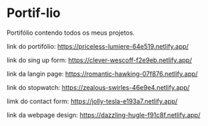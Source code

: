 # Portif-lio
Portifólio contendo todos os meus projetos.

link do portifólio: https://priceless-lumiere-64e519.netlify.app/

link do sing up form: https://clever-wescoff-f2e9eb.netlify.app/

link da langin page: https://romantic-hawking-07f876.netlify.app/

link do stopwatch: https://zealous-swirles-46e9e4.netlify.app/

limk do contact form: https://jolly-tesla-e193a7.netlify.app/

link da webpage design: https://dazzling-hugle-f91c8f.netlify.app/
